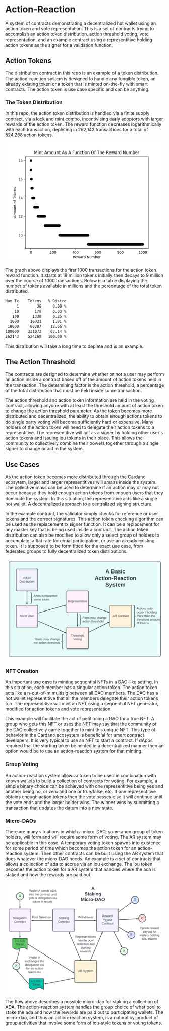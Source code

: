 # Action-Reaction

A system of contracts demonstrating a decentralized hot wallet using an action token and vote representation. This is a set of contracts trying to accomplish an action token distribution, action threshold voting, vote representation, and an example contract using a representitive holding action tokens as the signer for a validation function.

## Action Tokens

The distribution contract in this repo is an example of a token distribution. The action-reaction system is designed to handle any fungible token, an already existing token or a token that is minted on-the-fly with smart contracts. The action token is use case specific and can be anything.

### The Token Distribution

In this repo, the action token distribution is handled via a finite supply contract, via a lock and mint combo, incentivising early adoptors with larger rewards of the action token. The reward function decreases logarithmically with each transaction, depleting in 262,143 transactions for a total of 524,268 action tokens. 

![first 1000 transactions](./images/1-1000.png)

The graph above displays the first 1000 transactions for the action token reward function. It starts at 18 million tokens initially then decays to 9 million over the course of 1000 transactions. Below is a table displaying the number of tokens available in millions and the percentage of the total token distributed.

```
Num Tx    Tokens   % Distro
     1        36     0.00 %
    10       179     0.03 %
   100      1338     0.25 %
  1000     10031     1.91 %
 10000     66387    12.66 %
100000    331072    63.14 %
262143    524268   100.00 %
```

This distribution will take a long time to deplete and is an example.

## The Action Threshold

The contracts are designed to determine whether or not a user may perform an action inside a contract based off of the amount of action tokens held in the transaction. The determining factor is the action threshold, a percentage of the total distribution that must be held inside some transaction.

The action threshold and action token information are held in the voting contract, allowing anyone with at least the threshold amount of action token to change the action threshold parameter. As the token becomes more distributed and decentralized, the ability to obtain enough actions tokens to do single party voting will become sufficiently hard or expensive. Many holders of the action token will need to delegate their action tokens to a representitive. The representitive will act as a signer by holding other user's action tokens and issuing iou tokens in their place. This allows the community to collectively combine their powers together through a single signer to change or act in the system.

## Use Cases

As the action token becomes more distributed through the Cardano ecosytem, larger and larger representitives will amass inside the system. The collective mass can be used to determine if an action may or may not occur because they hold enough action tokens from enough users that they dominate the system. In this situation, the representitive acts like a single hot wallet. A decentralized approach to a centralized signing structure.

In the example contract, the validator simply checks for reference or user tokens and the correct signatures. This action token checking algorithm can be used as the replacement tx signer function. It can be a replacement for any master key that is being used inside a contract. The action token distribution can also be modified to allow only a select group of holders to accumulate, a flat rate for equal participation, or use an already existing token. It is supposed to be form fitted for the exact use case, from federated groups to fully decentralized token distributions.

![Basic Action-Reaction Flow](./images/basic-flow-diagram.png)

### NFT Creation

An important use case is minting sequential NFTs in a DAO-like setting. In this situation, each member has a singular action token. The action token acts like a n-out-of-m multisig between all DAO members. The DAO has a hot wallet representitive that all the members delegate their action tokens too. The representitive will mint an NFT using a sequential NFT generator, modified for action tokens and vote representation. 

This example will facilitate the act of petitioning a DAO for a true NFT. A group who gets this NFT or uses the NFT may say that the community of the DAO collectively came together to mint this unique NFT. This type of behavior in the Cardano ecosystem is beneficial for smart contract developers. It is very typical to use an NFT to start a contract. If dApps required that the starting token be minted in a decentralized manner then an option would be to use an action-reaction system for that minting.

### Group Voting

An action-reaction system allows a token to be used in combination with known wallets to build a collection of contracts for voting. For example, a simple binary choice can be achieved with one representitive being yes and another being no, or zero and one or true/false, etc. If one representitive obtains enough action tokens then the vote passes else it will continue until the vote ends and the larger holder wins. The winner wins by submitting a transaction that updates the datum into a new state.

### Micro-DAOs

There are many situations in which a micro-DAO, some anon group of token holders, will form and will require some form of voting. The AR system may be applicable in this case. A temporary voting token spawns into existence for some period of time which becomes the action token for an action-reaction system. Then other contracts can be built using the AR system that does whatever the micro-DAO needs. An example is a set of contracts that allows a collection of ada to accrue via an iou exchange. The iou token becomes the action token for a AR system that handles where the ada is staked and how the rewards are paid out.

![Staking Micro-DAO](./images/staking-micro-dao.png)

The flow above describes a possible micro-dao for staking a collection of ADA. The action-reaction system handles the group choice of what pool to stake the ada and how the rewards are paid out to participating wallets. The micro-dao, and thus an action-reaction system, is a natural by-product of group activities that involve some form of iou-style tokens or voting tokens. 